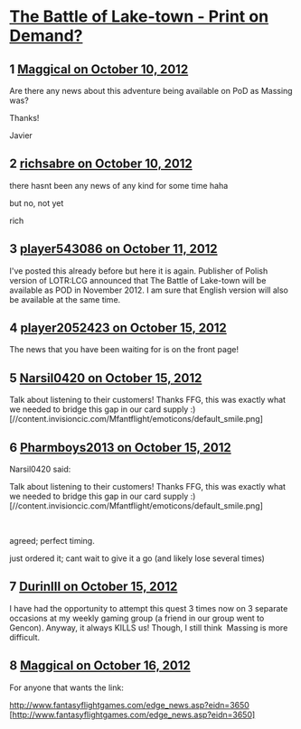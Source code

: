 # [The Battle of Lake-town - Print on Demand?](https://community.fantasyflightgames.com/topic/72503-the-battle-of-lake-town-print-on-demand/)

## 1 [Maggical on October 10, 2012](https://community.fantasyflightgames.com/topic/72503-the-battle-of-lake-town-print-on-demand/?do=findComment&comment=707325)

Are there any news about this adventure being available on PoD as Massing was?

Thanks!

Javier

## 2 [richsabre on October 10, 2012](https://community.fantasyflightgames.com/topic/72503-the-battle-of-lake-town-print-on-demand/?do=findComment&comment=707346)

there hasnt been any news of any kind for some time haha

but no, not yet

rich

## 3 [player543086 on October 11, 2012](https://community.fantasyflightgames.com/topic/72503-the-battle-of-lake-town-print-on-demand/?do=findComment&comment=707790)

I've posted this already before but here it is again. Publisher of Polish version of LOTR:LCG announced that The Battle of Lake-town will be available as POD in November 2012. I am sure that English version will also be available at the same time.

## 4 [player2052423 on October 15, 2012](https://community.fantasyflightgames.com/topic/72503-the-battle-of-lake-town-print-on-demand/?do=findComment&comment=709801)

The news that you have been waiting for is on the front page!

## 5 [Narsil0420 on October 15, 2012](https://community.fantasyflightgames.com/topic/72503-the-battle-of-lake-town-print-on-demand/?do=findComment&comment=709805)

Talk about listening to their customers! Thanks FFG, this was exactly what we needed to bridge this gap in our card supply :) [//content.invisioncic.com/Mfantflight/emoticons/default_smile.png]

## 6 [Pharmboys2013 on October 15, 2012](https://community.fantasyflightgames.com/topic/72503-the-battle-of-lake-town-print-on-demand/?do=findComment&comment=709827)

Narsil0420 said:

Talk about listening to their customers! Thanks FFG, this was exactly what we needed to bridge this gap in our card supply :) [//content.invisioncic.com/Mfantflight/emoticons/default_smile.png]



 

agreed; perfect timing.

just ordered it; cant wait to give it a go (and likely lose several times)

## 7 [DurinIII on October 15, 2012](https://community.fantasyflightgames.com/topic/72503-the-battle-of-lake-town-print-on-demand/?do=findComment&comment=709845)

I have had the opportunity to attempt this quest 3 times now on 3 separate occasions at my weekly gaming group (a friend in our group went to Gencon). Anyway, it always KILLS us! Though, I still think  Massing is more difficult. 

## 8 [Maggical on October 16, 2012](https://community.fantasyflightgames.com/topic/72503-the-battle-of-lake-town-print-on-demand/?do=findComment&comment=710115)

For anyone that wants the link:

http://www.fantasyflightgames.com/edge_news.asp?eidn=3650 [http://www.fantasyflightgames.com/edge_news.asp?eidn=3650]

